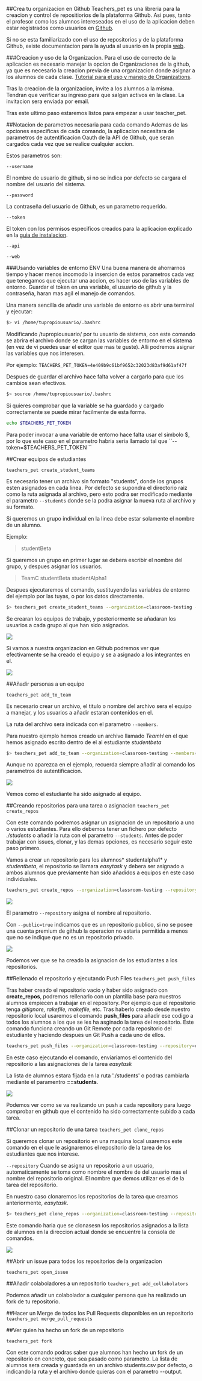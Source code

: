 ##Crea tu organizacion en Github
Teachers_pet es una libreria para la creacion y control de repositiorios de la plataforma Github. Asi pues, tanto el profesor como los alumnos intereseados en el uso de la aplicacion deben estar registrados como usuarios en [Github](https://github.com/).

Si no se esta familiarizado con el uso de repositorios y de la plataforma Github, existe documentacion para la ayuda al usuario en la propia [web](https://help.github.com/).

###Creacion y uso de la Organizacion.
Para el uso de correcto de la aplicacion es necesario manejar la opcion de Organizaciones de la github, ya que es necesario la creacion previa de una organizacion donde asignar a los alumnos de cada clase. [Tutorial para el uso y manejo de Organizations](https://github.com/blog/674-introducing-organizations).

Tras la creacion de la organizacion, invite a los alumnos a la misma. Tendran que verificar su ingreso para que salgan activos en la clase. La invitacion sera enviada por email.

Tras este ultimo paso estaremos listos para empezar a usar teacher_pet.

##Notacion de parametros necesaria para cada comando
Ademas de las opciones especificas de cada comando, la aplicacion necesitara de parametros de autentificacion Oauth de la API de Github, que seran cargados cada vez que se realice cualquier accion.

Estos parametros son:

`--username`

El nombre de usuario de github, si no se indica por defecto se cargara el nombre del usuario del sistema.

`--password`

La contraseña del usuario de Github, es un parametro requerido.

`--token`

El token con los permisos especificos creados para la aplicacion explicado en la [guia de instalacion](/instalacion.md).

`--api`

`--web`

###Usando variables de entorno ENV
Una buena manera de ahorrarnos tiempo y hacer menos incomodo la insercion de estos parametros cada vez que tenegamos que ejecutar una accion, es hacer uso de las variables de entorno. Guardar el token en una variable, el usuario de github y la contraseña, haran mas agil el manejo de comandos.

Una manera sencilla de añadir una variable de entorno es abrir una terminal y ejecutar:
```bash
$> vi /home/tupropiousuario/.bashrc
```
Modificando /tupropiousuario/ por tu usuario de sistema, con este comando se abrira el archivo donde se cargan las variables de entorno en el sistema (en vez de vi puedes usar el editor que mas te guste). Alli podremos asignar las variables que nos interesen.

Por ejemplo:
`TEACHERS_PET_TOKEN=4e409b9c61bf9652c32023d83af9d61af47f`

Despues de guardar el archivo hace falta volver a cargarlo para que los cambios sean efectivos.

```bash
$> source /home/tupropiousuario/.bashrc
```
Si quieres comprobar que la variable se ha guardado y cargado correctamente se puede mirar facilmente de esta forma.

```bash
echo $TEACHERS_PET_TOKEN
```

Para poder invocar a una variable de entorno hace falta usar el simbolo $, por lo que este caso en el parametro habria seria llamado tal que ``--token=$TEACHERS_PET_TOKEN ``



##Crear equipos de estudiantes

`teachers_pet create_student_teams`

Es necesario tener un archivo sin formato "students", donde los grupos esten asignados en cada linea. Por defecto se supondra el directorio raiz como la ruta asignada al archivo, pero esto podra ser modificado mediante el parametro ```--students``` donde se la podra asignar la nueva ruta al archivo y su formato. 

Si queremos un grupo individual en la linea debe estar solamente el nombre de un alumno.

Ejemplo:

>studentBeta

Si queremos un grupo en primer lugar se debera escribir el nombre del grupo, y despues asignar los usuarios.

>TeamC studentBeta studentAlpha1

Despues ejecutaremos el comando, sustituyendo las variables de entorno del ejemplo por las tuyas, o por los datos directamente.

```bash 
$> teachers_pet create_student_teams --organization=classroom-testing --username=$GITHUB_USER --password=$GITHUB_PASS --token=$TEACHERS_PET_TOKEN
```

Se crearan los equipos de trabajo, y posteriormente se añadaran los usuarios a cada grupo al que han sido asignados.

![](http://i125.photobucket.com/albums/p79/NooK1e_RG/gitbook/teamc_zpsuy5mfxuh.png)

Si vamos a nuestra organizacion en Github podremos ver que efectivamente se ha creado el equipo y se a asignado a los integrantes en el.

![](http://i125.photobucket.com/albums/p79/NooK1e_RG/gitbook/teamCyes_zpsqnibbodi.png)

##Añadir personas a un equipo

`teachers_pet add_to_team`

Es necesario crear un archivo, el titulo o nombre del archivo sera el equipo a manejar, y los usuarios a añadir estaran contenidos en el.

La ruta del archivo sera indicada con el parametro ```--members```.

Para nuestro ejemplo hemos creado un archivo llamado *TeamH* en el que hemos asignado escrito dentro de el al estudiante *studentbeta* 

```bash 
$> teachers_pet add_to_team --organization=classroom-testing --members=./TeamH
```
Aunque no aparezca en el ejemplo, recuerda siempre añadir al comando los parametros de autentificacion.

![](http://i125.photobucket.com/albums/p79/NooK1e_RG/gitbook/addto_zpsg0smy3ee.png)

Vemos como el estudiante ha sido asignado al equipo.



##Creando repositorios para una tarea o asignacion
`teachers_pet create_repos`

Con este comando podremos asignar un asignacion de un repositorio a uno o varios estudiantes. Para ello debemos tener un fichero por defecto *./students* o añadir la ruta con el parametro ```--students```.
Antes de poder trabajar con issues, clonar, y las demas opciones, es necesario seguir este paso primero.

Vamos a crear un repositorio para los alumnos* studentalpha1* y *studentbeta*, el repositorio se llamara *easytask* y debera ser asignado a ambos alumnos que previamente han sido añadidos a equipos en este caso individuales.

```bash 
teachers_pet create_repos --organization=classroom-testing --repository=easytask --public=true
```

![](http://i125.photobucket.com/albums/p79/NooK1e_RG/gitbook/easy-task_zpsjfdyfi3m.png)


El parametro ```--repository``` asigna el nombre al repositorio.

Con `--public=true` indicamos que es un repositorio publico, si no se posee una cuenta premium de github la operacion no estaria permitida a menos que no se indique que no es un repositorio privado.

![](http://i125.photobucket.com/albums/p79/NooK1e_RG/gitbook/easytask-done_zps3i7uhwlq.png)

Podemos ver que se ha creado la asignacion de los estudiantes a los repositorios.

##Rellenado el repositorio y ejecutando Push Files
`teachers_pet push_files`

Tras haber creado el repositorio vacio y haber sido asignado con **create_repos**, podremos rellenarlo con un plantilla base para nuestros alumnos empiecen a trabajar en el repository. Por ejemplo que el repositorio tenga *gitignore, rakefile, makefile,* etc. Tras haberlo creado desde nuestro repositorio local usaremos el comando **push_files** para añadir ese codigo a todos los alumnos a los que se les ha asginado la tarea del repositorio. Este comando funciona creando un Git Remote por cada repositorio del estudiante y haciendo despues un Git Push a cada uno de ellos.

```bash
teachers_pet push_files --organization=classroom-testing --repository=easytask
```
En este caso ejecutando el comando, enviariamos el contenido del repositorio a las asignaciones de la tarea *easytask*

La lista de alumnos estara fijada en la ruta './students' o podras cambiarla mediante el paramentro **==students**.

![](http://i125.photobucket.com/albums/p79/NooK1e_RG/gitbook/clone_zps6mj10ifh.png)

Podemos ver como se va realizando un push a cada repository para luego comprobar en github que el contenido ha sido correctamente subido a cada tarea.

##Clonar un repositorio de una tarea
`teachers_pet clone_repos`

Si queremos clonar un repositorio en una maquina local usaremos este comando en el que le asignaremos el repositorio de la tarea de los estudiantes que nos interese.

`--repository` Cuando se asigna un repositorio a un usuario, automaticamente se toma como nombre el nombre de del usuario mas el nombre del repositorio original. El nombre que demos utilizar es el de la tarea del repositorio.

En nuestro caso clonaremos los repositorios de la tarea que creamos anteriormente, *easytask*.
```bash
$> teachers_pet clone_repos --organization=classroom-testing --repository=easytask

```
Este comando haria que se clonasesn los repositorios asignados a la lista de alumnos en la direccion actual donde se encuentre la consola de comandos. 

![](http://i125.photobucket.com/albums/p79/NooK1e_RG/gitbook/cloning_zpsqenidgzr.png)

##Abrir un issue para todos los repositorios de la organizacion

`teachers_pet open_issue`

##Añadir colaboladores a un repositorio
`teachers_pet add_collabolators`

Podemos añadir un colabolador a cualquier persona que ha realizado un fork de tu repositorio.

##Hacer un Merge de todos los Pull Requests disponibles en un repositorio
`teachers_pet merge_pull_requests`

##Ver quien ha hecho un fork de un repositorio

`teachers_pet fork`

Con este comando podras saber que alumnos han hecho un fork de un repositorio en concreto, que sea pasado como parametro. La lista de alumnos sera creada y guardada en un archivo students.csv por defecto, o indicando la ruta y el archivo donde quieras con el parametro --output.

